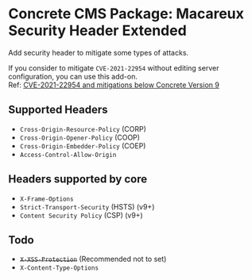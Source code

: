 # Concrete CMS Package: Macareux Security Header Extended

Add security header to mitigate some types of attacks.

If you consider to mitigate `CVE-2021-22954` without editing server configuration, you can use this add-on.  
Ref: [CVE-2021-22954 and mitigations below Concrete Version 9](https://www.concretecms.com/about/blog/security/cve-2021-22954-and-mitigations-below-concrete-version-9)

## Supported Headers

* `Cross-Origin-Resource-Policy` (CORP) 
* `Cross-Origin-Opener-Policy` (COOP)
* `Cross-Origin-Embedder-Policy` (COEP)
* `Access-Control-Allow-Origin`

## Headers supported by core

* `X-Frame-Options`
* `Strict-Transport-Security` (HSTS) (v9+)
* `Content Security Policy` (CSP) (v9+)

## Todo

* ~~`X-XSS-Protection`~~ (Recommended not to set)
* `X-Content-Type-Options`
